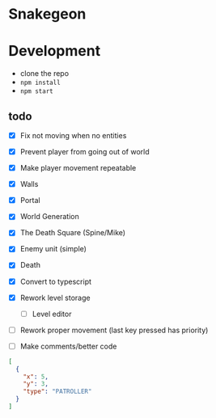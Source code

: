 # Snakegeon

# Development

- clone the repo
- `npm install`
- `npm start`

## todo

- [x] Fix not moving when no entities

- [x] Prevent player from going out of world
- [x] Make player movement repeatable
- [x] Walls
- [x] Portal
- [x] World Generation
- [x] The Death Square (Spine/Mike)
- [x] Enemy unit (simple)
- [x] Death
- [x] Convert to typescript
- [x] Rework level storage
  - [ ] Level editor
- [ ] Rework proper movement (last key pressed has priority)
- [ ] Make comments/better code

```json
[
  {
    "x": 5,
    "y": 3,
    "type": "PATROLLER"
  }
]
```
